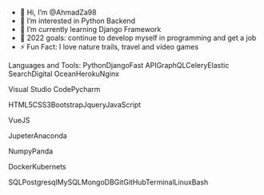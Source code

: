 - 👋 Hi, I’m @AhmadZa98
- 👀 I’m interested in Python Backend
- 🌱 I’m currently learning Django Framework
- 🥅 2022 goals: continue to develop myself in programming and get a job
- ⚡ Fun Fact: I love nature trails, travel and video games

Languages and Tools:
PythonDjangoFast APIGraphQLCeleryElastic SearchDigital OceanHerokuNginx

Visual Studio CodePycharm

HTML5CSS3BootstrapJqueryJavaScript


VueJS

JupeterAnaconda

NumpyPanda

DockerKubernets

SQLPostgresqlMySQLMongoDBGitGitHubTerminalLinuxBash


<!---
AhmadZa98/AhmadZa98 is a ✨ special ✨ repository because its `README.md` (this file) appears on your GitHub profile.
You can click the Preview link to take a look at your changes.
--->
